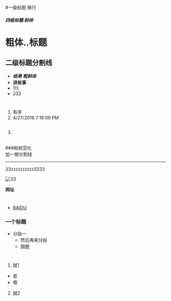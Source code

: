 #一级标题  换行  
#### *四级标题 斜体*
# **粗体..标题** 
## 二级标题分割线

- ***结果  粗斜体***
- **讲故事**
- 111 
- 232   
#
1. 有序
2. 4/27/2018 7:18:09 PM 
3. ##  
##  
###和规范化  
加一根分割线
*** 
33`3333333333`3333  

![33](https://wx4.sinaimg.cn/mw690/005F4Uyxgy1fqr8g4004ij31900u0tei.jpg)   
   
**网址** 
# 
- [BAIDU](https://www.baidu.com)


### 一个标题  
- 分段一  
   - 然后再来分段  
   - 圆圈  
#  
1. 就1  
  -  恩  
  -  嗯
2. 就2